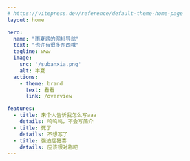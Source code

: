 ```yaml
---
# https://vitepress.dev/reference/default-theme-home-page
layout: home

hero:
  name: "雨夏酱的网址导航"
  text: "也许有很多东西哦"
  tagline: www
  image: 
    src: '/subanxia.png'
    alt: 半夏
  actions:
    - theme: brand
      text: 看看
      link: /overview

features:
  - title: 来个人告诉我怎么写aaa
    details: 呜呜呜，不会写简介
  - title: 死了
    details: 不想写了
  - title: 强迫症狂喜
    details: 应该很对称吧
---
```


